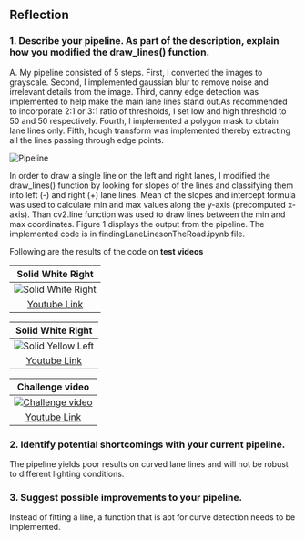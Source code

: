 ## Reflection

### 1. Describe your pipeline. As part of the description, explain how you modified the draw_lines() function.
A. My pipeline consisted of 5 steps. First, I converted the images to grayscale. Second, I
implemented gaussian blur to remove noise and irrelevant details from the image. Third, canny
edge detection was implemented to help make the main lane lines stand out.As recommended to
incorporate 2:1 or 3:1 ratio of thresholds, I set low and high threshold to 50 and 50 respectively.
Fourth, I implemented a polygon mask to obtain lane lines only. Fifth, hough transform was
implemented thereby extracting all the lines passing through edge points.

![Pipeline](https://github.com/DimpleB0501/selfDrivingNanodegree/tree/master/Project1-CarND-LaneLines-P1/images/Pipeline.png)

In order to draw a single line on the left and right lanes, I modified the draw_lines() function by
looking for slopes of the lines and classifying them into left (-) and right (+) lane lines. Mean of
the slopes and intercept formula was used to calculate min and max values along the y-axis
(precomputed x-axis). Than cv2.line function was used to draw lines between the min and max
coordinates. Figure 1 displays the output from the pipeline. The implemented code is in
findingLaneLinesonTheRoad.ipynb file.

Following are the results of the code on **test videos** 

|Solid White Right|
|:------------:|
|![Solid White Right](https://github.com/DimpleB0501/selfDrivingNanodegree/tree/master/Project1-CarND-LaneLines-P1/images/solidWhiteRight.gif) |
|[Youtube Link](https://youtu.be/1WB2iHLmNtk)|

|Solid White Right|
|:------------:|
|![Solid Yellow Left](https://github.com/DimpleB0501/selfDrivingNanodegree/tree/master/Project1-CarND-LaneLines-P1/images/solidYellowLeft.gif)|
|[Youtube Link](https://youtu.be/LmwmfHH3Ma8)|

|Challenge video|
|:------------:|
|[![Challenge video](https://github.com/DimpleB0501/selfDrivingNanodegree/tree/master/Project1-CarND-LaneLines-P1/imageschallenge.png)](https://youtu.be/Nsn99yFMSAk)|
|[Youtube Link](https://youtu.be/Nsn99yFMSAk)|

### 2. Identify potential shortcomings with your current pipeline.
The pipeline yields poor results on curved lane lines and will not be robust to different lighting
conditions.

### 3. Suggest possible improvements to your pipeline.
Instead of fitting a line, a function that is apt for curve detection needs to be implemented.
